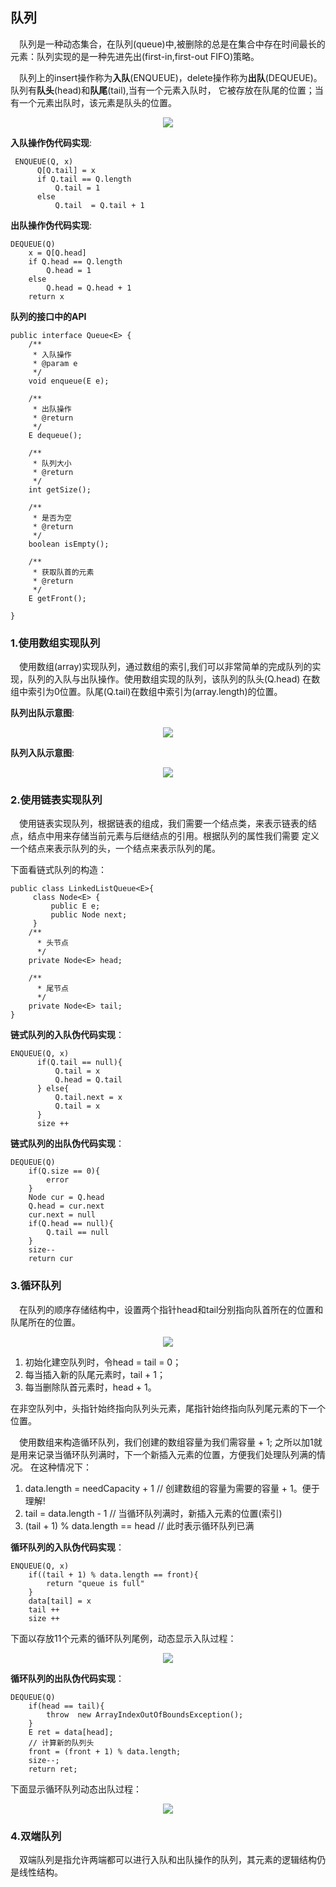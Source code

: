  ## 队列
 &ensp;&ensp;队列是一种动态集合，在队列(queue)中,被删除的总是在集合中存在时间最长的元素：队列实现的是一种先进先出(first-in,first-out FIFO)策略。
 
  &ensp;&ensp;队列上的insert操作称为**入队**(ENQUEUE)，delete操作称为**出队**(DEQUEUE)。队列有**队头**(head)和**队尾**(tail),当有一个元素入队时，
  它被存放在队尾的位置；当有一个元素出队时，该元素是队头的位置。
  
  <div align="center">
     <img src="https://github.com/FunCheney/data-structure/blob/master/src/main/java/com/fchen/datastructure/queue/image/queue1.jpg">
  </div>
  
 **入队操作伪代码实现**:
 ```
  ENQUEUE(Q, x)
       Q[Q.tail] = x
       if Q.tail == Q.length
           Q.tail = 1
       else
           Q.tail  = Q.tail + 1
  ```
 **出队操作伪代码实现**:
 ```
 DEQUEUE(Q)
     x = Q[Q.head]
     if Q.head == Q.length
         Q.head = 1
     else
         Q.head = Q.head + 1
     return x
```
**队列的接口中的API**
```
public interface Queue<E> {
    /**
     * 入队操作
     * @param e
     */
    void enqueue(E e);

    /**
     * 出队操作
     * @return
     */
    E dequeue();

    /**
     * 队列大小
     * @return
     */
    int getSize();

    /**
     * 是否为空
     * @return
     */
    boolean isEmpty();

    /**
     * 获取队首的元素
     * @return
     */
    E getFront();

}
```
 ###  1.使用数组实现队列
 &ensp;&ensp;使用数组(array)实现队列，通过数组的索引,我们可以非常简单的完成队列的实现，队列的入队与出队操作。使用数组实现的队列，该队列的队头(Q.head)
 在数组中索引为0位置。队尾(Q.tail)在数组中索引为(array.length)的位置。

**队列出队示意图**:
<div align="center">
     <img src="https://github.com/FunCheney/data-structure/blob/master/src/main/java/com/fchen/datastructure/queue/image/dequeue.gif">
  </div>

**队列入队示意图**:
  <div align="center">
     <img src="https://github.com/FunCheney/data-structure/blob/master/src/main/java/com/fchen/datastructure/queue/image/enqueue.gif">
  </div>
  
 ###  2.使用链表实现队列
 &ensp;&ensp;使用链表实现队列，根据链表的组成，我们需要一个结点类，来表示链表的结点，结点中用来存储当前元素与后继结点的引用。根据队列的属性我们需要
 定义一个结点来表示队列的头，一个结点来表示队列的尾。
 
 下面看链式队列的构造：
 ```
 public class LinkedListQueue<E>{
      class Node<E> {
          public E e;
          public Node next;
      }
     /**
       * 头节点
       */ 
     private Node<E> head;
     
     /**
       * 尾节点
       */
     private Node<E> tail;
 }
```
**链式队列的入队伪代码实现**：
```
ENQUEUE(Q, x)
      if(Q.tail == null){
          Q.tail = x
          Q.head = Q.tail
      } else{
          Q.tail.next = x
          Q.tail = x
      }
      size ++
```

**链式队列的出队伪代码实现**：
  ```
  DEQUEUE(Q)
      if(Q.size == 0){
          error
      } 
      Node cur = Q.head
      Q.head = cur.next
      cur.next = null
      if(Q.head == null){
          Q.tail == null
      }
      size--
      return cur
 ```
 ### 3.循环队列
 &ensp;&ensp;在队列的顺序存储结构中，设置两个指针head和tail分别指向队首所在的位置和队尾所在的位置。
   <div align="center">
      <img src="https://github.com/FunCheney/data-structure/blob/master/src/main/java/com/fchen/datastructure/queue/image/loop0.jpg">
   </div>
   
 1. 初始化建空队列时，令head = tail = 0；
 2. 每当插入新的队尾元素时，tail + 1；
 3. 每当删除队首元素时，head + 1。
 
 在非空队列中，头指针始终指向队列头元素，尾指针始终指向队列尾元素的下一个位置。
 
 &ensp;&ensp;使用数组来构造循环队列，我们创建的数组容量为我们需容量 + 1; 之所以加1就是用来记录当循环队列满时，下一个新插入元素的位置，方便我们处理队列满的情况。
 在这种情况下：
 1. data.length = needCapacity + 1    // 创建数组的容量为需要的容量 + 1。便于理解!
 2. tail = data.length - 1            // 当循环队列满时，新插入元素的位置(索引)
 3. (tail + 1) % data.length == head  // 此时表示循环队列已满
 
 **循环队列的入队伪代码实现**：
 ```
 ENQUEUE(Q, x)
     if((tail + 1) % data.length == front){
         return "queue is full"
     }
     data[tail] = x
     tail ++
     size ++ 
 ```
 下面以存放11个元素的循环队列尾例，动态显示入队过程：
   <div align="center">
      <img src="https://github.com/FunCheney/data-structure/blob/master/src/main/java/com/fchen/datastructure/queue/image/enloopqueue.gif">
   </div>
 
 **循环队列的出队伪代码实现**：
```
DEQUEUE(Q)
    if(head == tail){
        throw  new ArrayIndexOutOfBoundsException();
    }
    E ret = data[head];
    // 计算新的队列头
    front = (front + 1) % data.length;
    size--;
    return ret; 
```
 下面显示循环队列动态出队过程：
    <div align="center">
       <img src="https://github.com/FunCheney/data-structure/blob/master/src/main/java/com/fchen/datastructure/queue/image/deloopqueue.gif">
    </div>
 
 ### 4.双端队列
 &ensp;&ensp;双端队列是指允许两端都可以进行入队和出队操作的队列，其元素的逻辑结构仍是线性结构。
 
 
